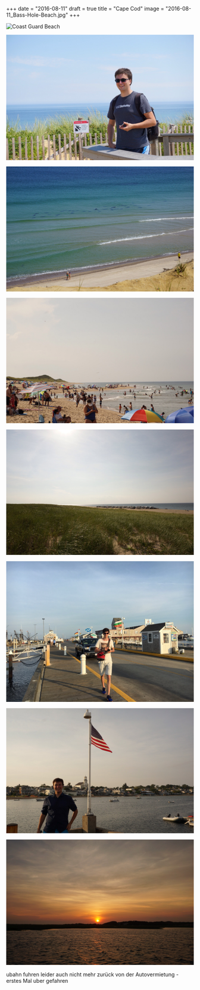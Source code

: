 +++
date = "2016-08-11"
draft = true
title = "Cape Cod"
image = "2016-08-11_Bass-Hole-Beach.jpg"
+++


![Coast Guard Beach](/images/2016-08-11_Coast-Guard-Beach.jpg)

![Marconi Station](/images/2016-08-11_Marconi-Station.jpg)

![Seals](/images/2016-08-11_Seals.jpg)

![Head od the meadow Beach](/images/2016-08-11_Head-Of-The-Meadow-Beach.jpg)

![Race Point Beach](/images/2016-08-11_Race-Point-Beach.jpg)

![Provincetown Wharf](/images/2016-08-11_Provincetown-Wharf.jpg)

![T in Provincetown](/images/2016-08-11_Provincetown-T.jpg)

![Sonnenuntergang](/images/2016-08-11_Sunset.jpg)

ubahn fuhren leider auch nicht mehr zurück von der Autovermietung - erstes Mal uber gefahren